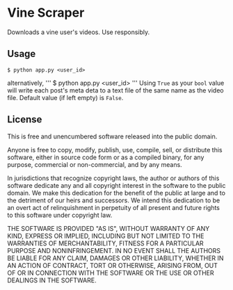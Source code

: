 Vine Scraper
============

Downloads a vine user's videos. Use responsibly.

Usage
-----
```
$ python app.py <user_id>
```
alternatively,
'''
$ python app.py <user_id> <bool>
'''
Using <code>True</code> as your <code>bool</code> value will write each post's meta deta to a text file of the same name as the video file.
Default value (if left empty) is <code>False</code>.

License
-------
This is free and unencumbered software released into the public domain.

Anyone is free to copy, modify, publish, use, compile, sell, or
distribute this software, either in source code form or as a compiled
binary, for any purpose, commercial or non-commercial, and by any
means.

In jurisdictions that recognize copyright laws, the author or authors
of this software dedicate any and all copyright interest in the
software to the public domain. We make this dedication for the benefit
of the public at large and to the detriment of our heirs and
successors. We intend this dedication to be an overt act of
relinquishment in perpetuity of all present and future rights to this
software under copyright law.

THE SOFTWARE IS PROVIDED "AS IS", WITHOUT WARRANTY OF ANY KIND,
EXPRESS OR IMPLIED, INCLUDING BUT NOT LIMITED TO THE WARRANTIES OF
MERCHANTABILITY, FITNESS FOR A PARTICULAR PURPOSE AND NONINFRINGEMENT.
IN NO EVENT SHALL THE AUTHORS BE LIABLE FOR ANY CLAIM, DAMAGES OR
OTHER LIABILITY, WHETHER IN AN ACTION OF CONTRACT, TORT OR OTHERWISE,
ARISING FROM, OUT OF OR IN CONNECTION WITH THE SOFTWARE OR THE USE OR
OTHER DEALINGS IN THE SOFTWARE.
